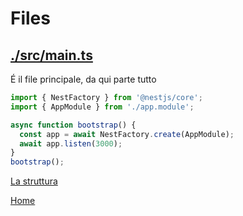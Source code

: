 # Files

## [./src/main.ts](./../../test_app/src/main.ts)
É il file principale, da qui parte tutto

```typescript
import { NestFactory } from '@nestjs/core';
import { AppModule } from './app.module';

async function bootstrap() {
  const app = await NestFactory.create(AppModule);
  await app.listen(3000);
}
bootstrap();
```



[La struttura](./../struttura.md)

[Home](./../../README.md)
